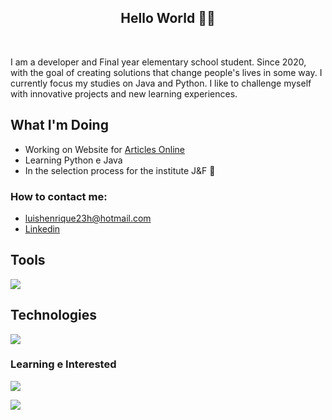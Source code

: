 <h2 align="center">Hello World 👨‍💻</h2>
</br>

  I am a developer and Final year elementary school student. Since 2020, with the goal of creating solutions that change people's lives in some way. I currently focus my studies on Java and Python.
I like to challenge myself with innovative projects and new learning experiences.

## What I'm Doing

- Working on Website for [Articles Online](https://artigo-livre.onrender.com/)
- Learning Python e Java
- In the selection process for the institute J&F 🎉
<h3>How to contact me: </h3>

-  luishenrique23h@hotmail.com
-  <a href="https://www.linkedin.com/in/luismede/">Linkedin</a>

## Tools

<a href="https://github.com/luismede"><img src="https://skillicons.dev/icons?i=arduino,postman,git,docker,vscode,idea,pycharm"></a>

## Technologies

<a href="https://github.com/luismede"><img src="https://skillicons.dev/icons?i=python,nodejs,js,tailwind,firebase,"></a>

### Learning e Interested
<p align="left"> <a href="https://github.com/luismede"><img src="https://skillicons.dev/icons?i=java,python"></a><p align="left"> <a href="https://github.com/luismede"><img src="https://skillicons.dev/icons?i=spring,kotlin"></a></p>


